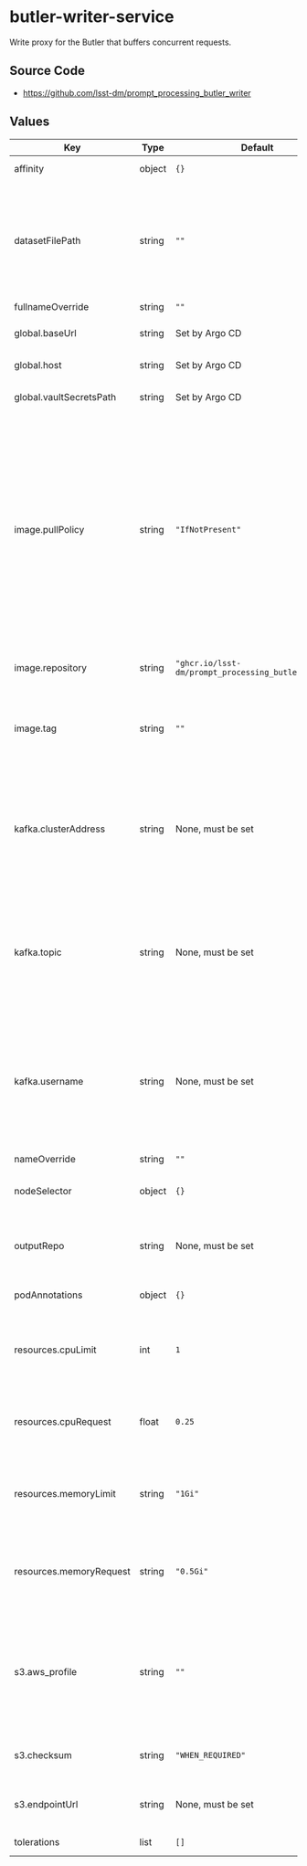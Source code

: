# butler-writer-service

Write proxy for the Butler that buffers concurrent requests.

## Source Code

* <https://github.com/lsst-dm/prompt_processing_butler_writer>

## Values

| Key | Type | Default | Description |
|-----|------|---------|-------------|
| affinity | object | `{}` | Affinity rules for the pod |
| datasetFilePath | string | `""` | Root path where output dataset files are written pending transfer back to the central repository. |
| fullnameOverride | string | `""` |  |
| global.baseUrl | string | Set by Argo CD | Base URL for the environment |
| global.host | string | Set by Argo CD | Host name for ingress |
| global.vaultSecretsPath | string | Set by Argo CD | Base path for Vault secrets |
| image.pullPolicy | string | `"IfNotPresent"` | When to download an image. `IfNotPresent` uses a cached image if possible, and is the best choice for stable releases. `Always` checks for the latest tag online, and is needed for development builds. |
| image.repository | string | `"ghcr.io/lsst-dm/prompt_processing_butler_writer"` | Image to use for the Butler writer service |
| image.tag | string | `""` | Docker container version to use for the Butler writer service |
| kafka.clusterAddress | string | None, must be set | Address of Kafka broker containing Prompt Processing output events, for consumption by the Butler writer service. |
| kafka.topic | string | None, must be set | Kafka topic containing Prompt Processing output events, for consumption by the Butler writer service. |
| kafka.username | string | None, must be set | Username for Kafka broker containing Prompt Processing output events, for consumption by the Butler writer service. |
| nameOverride | string | `""` |  |
| nodeSelector | object | `{}` | Node selection rules for the pod |
| outputRepo | string | None, must be set | URI to the repo the writer should write to. |
| podAnnotations | object | `{}` | Pod annotations for the writer |
| resources.cpuLimit | int | `1` | The maximum cpu cores for the Butler writer service. |
| resources.cpuRequest | float | `0.25` | The cpu cores requested for the Butler writer service. |
| resources.memoryLimit | string | `"1Gi"` | The maximum memory limit for the Butler writer service. |
| resources.memoryRequest | string | `"0.5Gi"` | The minimum memory to request for the Butler writer service. |
| s3.aws_profile | string | `""` | If set, specify a S3 credential profile from the credential file. If empty, the `default` profile is used. |
| s3.checksum | string | `"WHEN_REQUIRED"` | If set, configure S3 checksum options. |
| s3.endpointUrl | string | None, must be set | S3 endpoint where datasets are buffered. |
| tolerations | list | `[]` | Tolerations for the pod |
